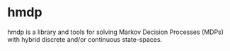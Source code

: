 hmdp
====

hmdp is a library and tools for solving Markov Decision Processes (MDPs) with hybrid discrete and/or continuous state-spaces.
